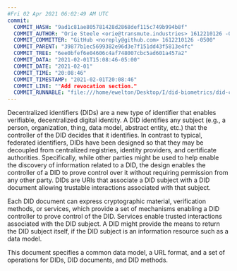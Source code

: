 ```yaml
---
#Fri 02 Apr 2021 06:02:49 AM UTC
commit:
  COMMIT_HASH: "9ad1c81ae805781428d2868def115c749b994b8f"
  COMMIT_AUTHOR: "Orie Steele <orie@transmute.industries> 1612210126 -0600"
  COMMIT_COMMITTER: "GitHub <noreply@github.com> 1612210126 -0500"
  COMMIT_PARENT: "39877b1ec5699382e96d3e7f151dd43f5813e4fc"
  COMMIT_TREE: "6ee0bfef6e04606c4af748007cbc5ad601a457a2"
  COMMIT_DATA: "2021-02-01T15:08:46-05:00"
  COMMIT_DATE: "2021-02-01"
  COMMIT_TIME: "20:08:46"
  COMMIT_TIMESTAMP: "2021-02-01T20:08:46"
  COMMIT_LINE: ""Add revocation section."
  COMMIT_RUNNABLE: "file:///home/ewelton/Desktop/I/did-biometrics/did-core-dataset/analysis/gitinfo/9ad1c81ae805781428d2868def115c749b994b8f/snapshot/index.html"
---
```


<section id="abstract">
<p>
<a>Decentralized identifiers</a> (DIDs) are a new type of identifier that
enables verifiable, decentralized digital identity. A <a>DID</a> identifies any
subject (e.g., a person, organization, thing, data model, abstract entity, etc.)
that the controller of the <a>DID</a> decides that it identifies. In contrast to
typical, federated identifiers, <a>DIDs</a> have been designed so that they may be
decoupled from centralized registries, identity providers, and certificate
authorities. Specifically, while other parties might be used to help enable the
discovery of information related to a <a>DID</a>, the design enables the
controller of a <a>DID</a> to prove control over it without requiring permission
from any other party. <a>DIDs</a> are <a>URIs</a> that associate a <a>DID subject</a>
with a <a>DID document</a> allowing trustable interactions associated with that
subject.
    </p>
<p>
Each <a>DID document</a> can express cryptographic material, <a>verification
methods</a>, or <a>services</a>, which provide a set of mechanisms enabling
a <a>DID controller</a> to prove control of the <a>DID</a>. <a>Services</a>
enable trusted interactions associated with the <a>DID subject</a>. A
<a>DID</a> might provide the means to return the <a>DID subject</a> itself,
if the <a>DID subject</a> is an information resource such as a data model.
    </p>
<p>
This document specifies a common data model, a URL format, and a set of
operations for <a>DIDs</a>, <a>DID documents</a>, and <a>DID methods</a>.
    </p>
</section>

